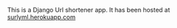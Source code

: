 This is a Django Url shortener app.
It has been hosted at [surlyml.herokuapp.com](https://surlyml.herokuapp.com)
